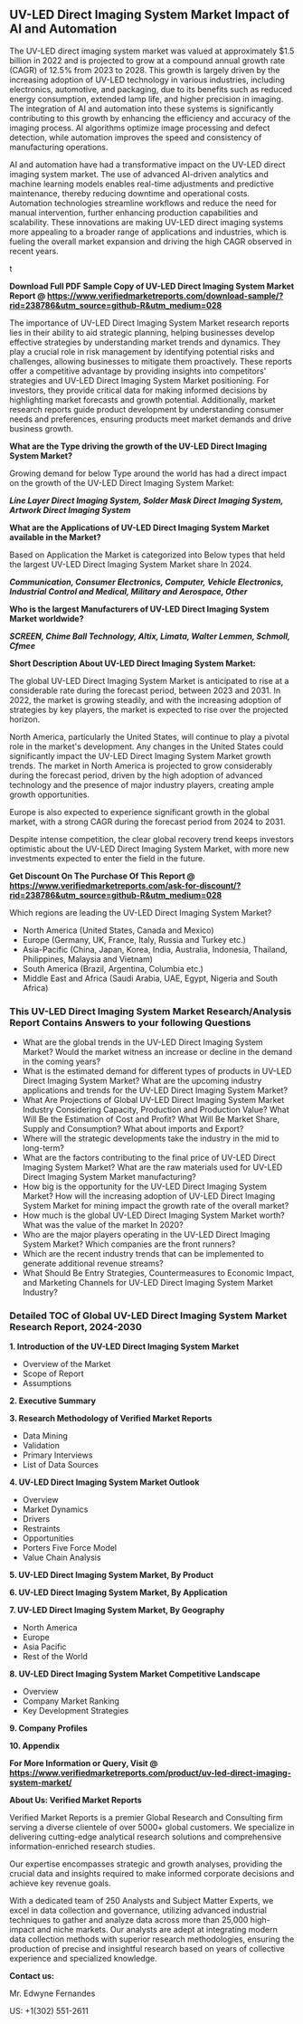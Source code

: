 <h2>UV-LED Direct Imaging System Market Impact of AI and Automation</h2><p>The UV-LED direct imaging system market was valued at approximately $1.5 billion in 2022 and is projected to grow at a compound annual growth rate (CAGR) of 12.5% from 2023 to 2028. This growth is largely driven by the increasing adoption of UV-LED technology in various industries, including electronics, automotive, and packaging, due to its benefits such as reduced energy consumption, extended lamp life, and higher precision in imaging. The integration of AI and automation into these systems is significantly contributing to this growth by enhancing the efficiency and accuracy of the imaging process. AI algorithms optimize image processing and defect detection, while automation improves the speed and consistency of manufacturing operations.</p><p>AI and automation have had a transformative impact on the UV-LED direct imaging system market. The use of advanced AI-driven analytics and machine learning models enables real-time adjustments and predictive maintenance, thereby reducing downtime and operational costs. Automation technologies streamline workflows and reduce the need for manual intervention, further enhancing production capabilities and scalability. These innovations are making UV-LED direct imaging systems more appealing to a broader range of applications and industries, which is fueling the overall market expansion and driving the high CAGR observed in recent years.</p>t</p><p id="" class=""><strong>Download Full PDF Sample Copy of UV-LED Direct Imaging System Market Report @ <a href="https://www.verifiedmarketreports.com/download-sample/?rid=238786&utm_source=github-R&utm_medium=028" target="_blank">https://www.verifiedmarketreports.com/download-sample/?rid=238786&utm_source=github-R&utm_medium=028</a></strong></p><p>The importance of&nbsp;UV-LED Direct Imaging System Market research reports lies in their ability to aid strategic planning, helping businesses develop effective strategies by understanding market trends and dynamics. They play a crucial role in risk management by identifying potential risks and challenges, allowing businesses to mitigate them proactively. These reports offer a competitive advantage by providing insights into competitors' strategies and UV-LED Direct Imaging System Market positioning. For investors, they provide critical data for making informed decisions by highlighting market forecasts and growth potential. Additionally, market research reports guide product development by understanding consumer needs and preferences, ensuring products meet market demands and drive business growth.</p><p><strong>What are the&nbsp;Type driving the growth of the UV-LED Direct Imaging System Market?</strong></p><p id="" class="">Growing demand for below Type around the world has had a direct impact on the growth of the UV-LED Direct Imaging System Market:</p><em><strong>Line Layer Direct Imaging System, Solder Mask Direct Imaging System, Artwork Direct Imaging System</strong></em></p><strong>What are the&nbsp;Applications&nbsp;of UV-LED Direct Imaging System Market available in the Market?</strong></p><p id="" class="">Based on Application the Market is categorized into Below types that held the largest UV-LED Direct Imaging System Market share In 2024.</p><em><strong>Communication, Consumer Electronics, Computer, Vehicle Electronics, Industrial Control and Medical, Military and Aerospace, Other</strong></em></p><strong>Who is the largest Manufacturers of UV-LED Direct Imaging System Market worldwide?</strong></p><p><em><strong>SCREEN, Chime Ball Technology, Altix, Limata, Walter Lemmen, Schmoll, Cfmee</strong></em></p><p id="" class=""><strong>Short Description About UV-LED Direct Imaging System Market:</strong></p><p>The global UV-LED Direct Imaging System Market is anticipated to rise at a considerable rate during the forecast period, between 2023 and 2031. In 2022, the market is growing steadily, and with the increasing adoption of strategies by key players, the market is expected to rise over the projected horizon.</p><p>North America, particularly the United States, will continue to play a pivotal role in the market's development. Any changes in the United States could significantly impact the UV-LED Direct Imaging System Market growth trends. The market in North America is projected to grow considerably during the forecast period, driven by the high adoption of advanced technology and the presence of major industry players, creating ample growth opportunities.</p><p>Europe is also expected to experience significant growth in the global market, with a strong CAGR during the forecast period from 2024 to 2031.</p><p>Despite intense competition, the clear global recovery trend keeps investors optimistic about the UV-LED Direct Imaging System Market, with more new investments expected to enter the field in the future.</p><p id="" class=""><strong>Get Discount On The Purchase Of This Report @ <a href="https://www.verifiedmarketreports.com/ask-for-discount/?rid=238786&utm_source=github-R&utm_medium=028" target="_blank">https://www.verifiedmarketreports.com/ask-for-discount/?rid=238786&utm_source=github-R&utm_medium=028</a></strong></p>Which regions are leading the UV-LED Direct Imaging System Market?</p><ul><li>North America (United States, Canada and Mexico)</li><li>Europe (Germany, UK, France, Italy, Russia and Turkey etc.)</li><li>Asia-Pacific (China, Japan, Korea, India, Australia, Indonesia, Thailand, Philippines, Malaysia and Vietnam)</li><li>South America (Brazil, Argentina, Columbia etc.)</li><li>Middle East and Africa (Saudi Arabia, UAE, Egypt, Nigeria and South Africa)</li></ul><h3 id="" class="">This UV-LED Direct Imaging System Market Research/Analysis Report Contains Answers to your following Questions</h3><ul><li>What are the global trends in the UV-LED Direct Imaging System Market? Would the market witness an increase or decline in the demand in the coming years?</li><li>What is the estimated demand for different types of products in UV-LED Direct Imaging System Market? What are the upcoming industry applications and trends for the UV-LED Direct Imaging System Market?</li><li>What Are Projections of Global UV-LED Direct Imaging System Market Industry Considering Capacity, Production and Production Value? What Will Be the Estimation of Cost and Profit? What Will Be Market Share, Supply and Consumption? What about imports and Export?</li><li>Where will the strategic developments take the industry in the mid to long-term?</li><li>What are the factors contributing to the final price of UV-LED Direct Imaging System Market? What are the raw materials used for UV-LED Direct Imaging System Market manufacturing?</li><li>How big is the opportunity for the UV-LED Direct Imaging System Market? How will the increasing adoption of UV-LED Direct Imaging System Market for mining impact the growth rate of the overall market?</li><li>How much is the global UV-LED Direct Imaging System Market worth? What was the value of the market In 2020?</li><li>Who are the major players operating in the UV-LED Direct Imaging System Market? Which companies are the front runners?</li><li>Which are the recent industry trends that can be implemented to generate additional revenue streams?</li><li>What Should Be Entry Strategies, Countermeasures to Economic Impact, and Marketing Channels for UV-LED Direct Imaging System Market Industry?</li></ul><h3 id="" class="">Detailed TOC of Global UV-LED Direct Imaging System Market Research Report, 2024-2030</h3><p id="" class=""><strong>1. Introduction of the UV-LED Direct Imaging System Market</strong></p><ul><li>Overview of the Market</li><li>Scope of Report</li><li>Assumptions</li></ul><p id="" class=""><strong>2. Executive Summary</strong></p><p id="" class=""><strong>3. Research Methodology of Verified Market Reports</strong></p><ul><li>Data Mining</li><li>Validation</li><li>Primary Interviews</li><li>List of Data Sources</li></ul><p id="" class=""><strong>4. UV-LED Direct Imaging System Market Outlook</strong></p><ul><li>Overview</li><li>Market Dynamics</li><li>Drivers</li><li>Restraints</li><li>Opportunities</li><li>Porters Five Force Model</li><li>Value Chain Analysis</li></ul><p id="" class=""><strong>5. UV-LED Direct Imaging System Market, By Product</strong></p><p id="" class=""><strong>6. UV-LED Direct Imaging System Market, By Application</strong></p><p id="" class=""><strong>7. UV-LED Direct Imaging System Market, By Geography</strong></p><ul><li>North America</li><li>Europe</li><li>Asia Pacific</li><li>Rest of the World</li></ul><p id="" class=""><strong>8. UV-LED Direct Imaging System Market Competitive Landscape</strong></p><ul><li>Overview</li><li>Company Market Ranking</li><li>Key Development Strategies</li></ul><p id="" class=""><strong>9. Company Profiles</strong></p><p id="" class=""><strong>10. Appendix</strong></p><p id="" class=""><strong>For More Information or Query, Visit @ <a href="https://www.verifiedmarketreports.com/product/uv-led-direct-imaging-system-market/" target="_blank">https://www.verifiedmarketreports.com/product/uv-led-direct-imaging-system-market/</a></strong></p><p id="" class=""><strong>About Us: Verified Market Reports</strong></p><p id="" class="">Verified Market Reports is a premier Global Research and Consulting firm serving a diverse clientele of over 5000+ global customers. We specialize in delivering cutting-edge analytical research solutions and comprehensive information-enriched research studies.</p><p id="" class="">Our expertise encompasses strategic and growth analyses, providing the crucial data and insights required to make informed corporate decisions and achieve key revenue goals.</p><p id="" class="">With a dedicated team of 250 Analysts and Subject Matter Experts, we excel in data collection and governance, utilizing advanced industrial techniques to gather and analyze data across more than 25,000 high-impact and niche markets. Our analysts are adept at integrating modern data collection methods with superior research methodologies, ensuring the production of precise and insightful research based on years of collective experience and specialized knowledge.</p><p id="" class=""><strong>Contact us:</strong></p><p id="" class="">Mr. Edwyne Fernandes</p><p id="" class="">US: +1(302) 551-2611</p>